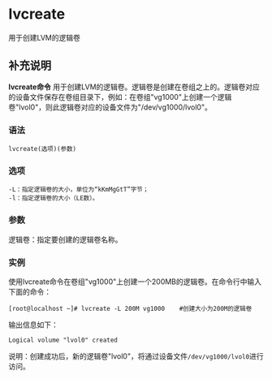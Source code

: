 lvcreate
===

用于创建LVM的逻辑卷

## 补充说明

**lvcreate命令** 用于创建LVM的逻辑卷。逻辑卷是创建在卷组之上的。逻辑卷对应的设备文件保存在卷组目录下，例如：在卷组"vg1000"上创建一个逻辑卷"lvol0"，则此逻辑卷对应的设备文件为"/dev/vg1000/lvol0"。

### 语法

```shell
lvcreate(选项)(参数)
```

### 选项

```shell
-L：指定逻辑卷的大小，单位为“kKmMgGtT”字节；
-l：指定逻辑卷的大小（LE数）。
```

### 参数

逻辑卷：指定要创建的逻辑卷名称。

### 实例

使用lvcreate命令在卷组"vg1000"上创建一个200MB的逻辑卷。在命令行中输入下面的命令：

```shell
[root@localhost ~]# lvcreate -L 200M vg1000    #创建大小为200M的逻辑卷
```

输出信息如下：

```shell
Logical volume "lvol0" created
```

说明：创建成功后，新的逻辑卷"lvol0"，将通过设备文件`/dev/vg1000/lvol0`进行访问。


<!-- Linux命令行搜索引擎：https://jaywcjlove.github.io/linux-command/ -->